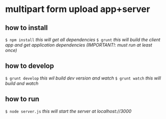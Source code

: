 # multipart form upload app+server 

## how to install
`$ npm install` 
*this will get all dependencies*
`$ grunt`
*this will build the client app and get application dependencies (IMPORTANT!: must run at least once)*

## how to develop
`$ grunt develop` 
*this wil build dev version and watch*
`$ grunt watch`
*this will build and watch*

## how to run
`$ node server.js` 
*this will start the server at localhost://3000*